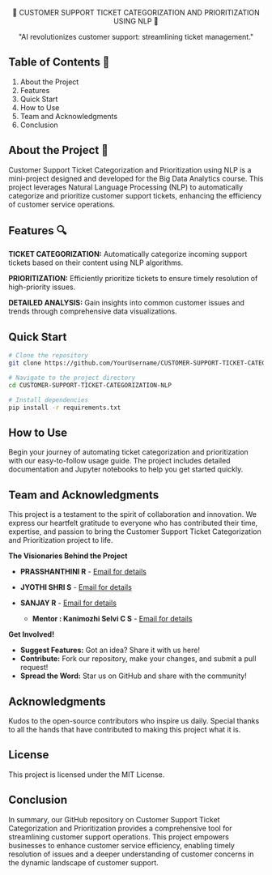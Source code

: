 <div align="center">

🎇 CUSTOMER SUPPORT TICKET CATEGORIZATION AND PRIORITIZATION USING NLP 🎇
  
"AI revolutionizes customer support: streamlining ticket management."
</div>

## Table of Contents 📜
1. About the Project
2. Features
3. Quick Start
4. How to Use
5. Team and Acknowledgments
6. Conclusion

## About the Project 📖
Customer Support Ticket Categorization and Prioritization using NLP is a mini-project designed and developed for the Big Data Analytics course. This project leverages Natural Language Processing (NLP) to automatically categorize and prioritize customer support tickets, enhancing the efficiency of customer service operations.

## Features 🔍
**TICKET CATEGORIZATION:** Automatically categorize incoming support tickets based on their content using NLP algorithms.

**PRIORITIZATION:** Efficiently prioritize tickets to ensure timely resolution of high-priority issues.

**DETAILED ANALYSIS:** Gain insights into common customer issues and trends through comprehensive data visualizations.

## Quick Start
```bash
# Clone the repository
git clone https://github.com/YourUsername/CUSTOMER-SUPPORT-TICKET-CATEGORIZATION-NLP.git

# Navigate to the project directory
cd CUSTOMER-SUPPORT-TICKET-CATEGORIZATION-NLP

# Install dependencies
pip install -r requirements.txt
```

## How to Use
Begin your journey of automating ticket categorization and prioritization with our easy-to-follow usage guide. The project includes detailed documentation and Jupyter notebooks to help you get started quickly.

## Team and Acknowledgments
This project is a testament to the spirit of collaboration and innovation. We express our heartfelt gratitude to everyone who has contributed their time, expertise, and passion to bring the Customer Support Ticket Categorization and Prioritization project to life.

**The Visionaries Behind the Project**

  - **PRASSHANTHINI R** -  [Email for details](mailto:prasshanthinir.21aid@kongu.edu)
  - **JYOTHI SHRI S** - [Email for details](mailto:jyothishris.21aid@kongu.edu)
  - **SANJAY R** - [Email for details](mailto:sanjayr.21aid@kongu.edu)
    
    - **Mentor : Kanimozhi Selvi C S** - [Email for details](mailto:kanimozhi.cse@kongu.edu)

**Get Involved!**
- **Suggest Features:** Got an idea? Share it with us here!
- **Contribute:** Fork our repository, make your changes, and submit a pull request!
- **Spread the Word:** Star us on GitHub and share with the community!

## Acknowledgments
Kudos to the open-source contributors who inspire us daily. Special thanks to all the hands that have contributed to making this project what it is.

## License
This project is licensed under the MIT License.

## Conclusion
In summary, our GitHub repository on Customer Support Ticket Categorization and Prioritization provides a comprehensive tool for streamlining customer support operations. This project empowers businesses to enhance customer service efficiency, enabling timely resolution of issues and a deeper understanding of customer concerns in the dynamic landscape of customer support.
